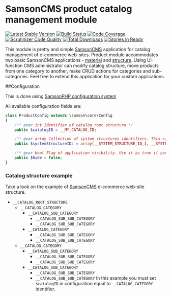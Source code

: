 # SamsonCMS product catalog management module

[![Latest Stable Version](https://poser.pugx.org/samsonos/cms_app_product/v/stable.svg)](https://packagist.org/packages/samsonos/cms_app_product)
[![Build Status](https://scrutinizer-ci.com/g/samsonos/cms_app_product/badges/build.png?b=master)](https://scrutinizer-ci.com/g/samsonos/cms_app_product/build-status/master)
[![Code Coverage](https://scrutinizer-ci.com/g/samsonos/cms_app_product/badges/coverage.png?b=master)](https://scrutinizer-ci.com/g/samsonos/cms_app_product/?branch=master)
[![Scrutinizer Code Quality](https://scrutinizer-ci.com/g/samsonos/cms_app_product/badges/quality-score.png?b=master)](https://scrutinizer-ci.com/g/samsonos/cms_app_product/?branch=master) 
[![Total Downloads](https://poser.pugx.org/samsonos/cms_app_product/downloads.svg)](https://packagist.org/packages/samsonos/cms_app_product)
[![Stories in Ready](https://badge.waffle.io/samsonos/cms_app_product.png?label=ready&title=Ready)](https://waffle.io/samsonos/cms_app_product)

This module is pretty and simple [SamsonCMS](https://github.com/samsoncms/cms) application for catalog management of e-commerce web-sites.
Product module accommodates two basic SamsonCMS applications - [material](https://github.com/samsoncms/material) and [structure](https://github.com/samsonos/cms_app_navigation).
Using UI-function CMS administrator can modify catalog structure, move products from one category to another, make CRUD actions for categories and sub-categories.
Feel free to extend this application for your custom applications.

##Configuration  

This is done using [SamsonPHP configuration system](https://github.com/samsonphp/config)

All available configuration fields are:
```php
class ProductConfig extends \samson\core\Config 
{
    /** @var int Identifier of catalog root structure */
    public $catalogID = __MY_CATALOG_ID;

    /** @var array Collection of system structures identifiers. This categories will be ignored in all application actions */
    public $systemStructureIDs = array(__SYSTEM_STRUCTURE_ID_1, __SYSTEM_STRUCTURE_ID_2, __SYSTEM_STRUCTURE_ID_3);

    /** @var bool Flag of application visibility. Use it as true if you extend current module by custon application */
    public $hide = false;
}
```

### Catalog structure example
Take a look on the example of [SamsonCMS](https://github.com/samsoncms/cms) e-commerce web-site structure.
* ```__CATALOG_ROOT_STRUCTURE```
    * ```__CATALOG_CATEGORY```
        * ```__CATALOG_SUB_CATEGORY```
            * ```__CATALOG_SUB_SUB_CATEGORY```
            * ```__CATALOG_SUB_SUB_CATEGORY```
        * ```__CATALOG_CATEGORY```
            * ```__CATALOG_SUB_SUB_CATEGORY```
            * ```__CATALOG_SUB_SUB_CATEGORY```
    * ```__CATALOG_CATEGORY```
        * ```__CATALOG_SUB_CATEGORY```
            * ```__CATALOG_SUB_SUB_CATEGORY```
            * ```__CATALOG_SUB_SUB_CATEGORY```
        * ```__CATALOG_SUB_CATEGORY```
            * ```__CATALOG_SUB_SUB_CATEGORY```
            * ```__CATALOG_SUB_SUB_CATEGORY```
In this example you must set ```$catalogID``` in configuration equal to ```__CATALOG_CATEGORY``` identifier.


